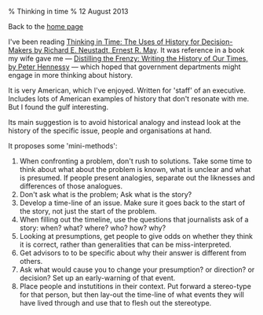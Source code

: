 % Thinking in time
% 12 August 2013

Back to the [home page](/)

I've been reading [Thinking in Time: The Uses of History for Decision-Makers
by Richard E. Neustadt, Ernest R. May](http://www.goodreads.com/book/show/739784.Thinking_in_Time). It was reference in a book my wife gave me &mdash; [Distilling the Frenzy: Writing the History of Our Times, by Peter Hennessy](http://www.goodreads.com/book/show/13592001-distilling-the-frenzy) &mdash; which hoped that government departments might engage in more thinking about history.

It is very American, which I've enjoyed. Written for 'staff' of an executive. Includes lots of American examples of history that don't resonate with me. But I found the gulf interesting. 

Its main suggestion is to avoid historical analogy and instead look at the history of the specific issue, people and organisations at hand.

It proposes some 'mini-methods':

1. When confronting a problem, don't rush to solutions. Take some time to think about what about the problem is known, what is unclear and what is presumed. If people present analogies, separate out the liknesses and differences of those analogues.
2. Don't ask what is the problem; Ask what is the story? 
3. Develop a time-line of an issue. Make sure it goes back to the start of the story, not just the start of the problem.
4. When filling out the timeline, use the questions that journalists ask of a story: when? what? where? who? how? why?
5. Looking at presumptions, get people to give odds on whether they think it is correct, rather than generalities that can be miss-interpreted.
6. Get advisors to to be specific about why their answer is different from others.
7. Ask what would cause you to change your presumption? or direction? or decision? Set up an early-warning of that event.
8. Place people and instutitions in their context. Put forward a stereo-type for that person, but then lay-out the time-line of what events they will have lived through and use that to flesh out the stereotype.



